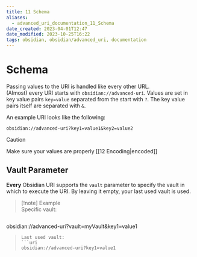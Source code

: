 ```yaml
---
title: 11 Schema
aliases:
  - advanced_uri_documentation_11_Schema
date_created: 2023-04-01T12:47
date_modified: 2023-10-25T16:22
tags: obsidian, obsidian/advanced_uri, documentation
---
```

# Schema

Passing values to the URI is handled like every other URL.  
(Almost) every URI starts with `obsidian://advanced-uri`. Values are set in key value pairs `key=value` separated from the start with `?`. The key value pairs itself are separated with `&`.

An example URI looks like the following:

```url
obsidian://advanced-uri?key1=value1&key2=value2
```

> [!caution]  
> Make sure your values are properly [[12 Encoding|encoded]]

## Vault Parameter

**Every** Obsidian URI supports the `vault` parameter to specify the vault in which to execute the URI. By leaving it empty, your last used vault is used.

> [!note] Example  
Specific vault:

> ```uri

obsidian://advanced-uri?vault=myVault&key1=value1

> ```
> Last used vault:
> ```uri
> obsidian://advanced-uri?key1=value1
> ```
